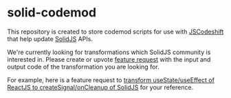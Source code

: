 # solid-codemod

This repository is created to store codemod scripts for use with
[JSCodeshift][jscodeshift] that help update [SolidJS][solidjs] APIs.

We're currently looking for transformations which SolidJS community
is interested in. Please create or upvote [feature request][feature-request]
with the input and output code of the transformation you are looking for.

For example, here is a feature request to [transform useState/useEffect of ReactJS to createSignal/onCleanup of SolidJS][feature-request-example]
for your reference.

[feature-request]: https://github.com/trivikr/solid-codemod/issues/new?assignees=&labels=enhancement&template=feature_request.yml&title=%5BFeature%5D%3A+
[feature-request-example]: https://github.com/trivikr/solid-codemod/issues/1
[jscodeshift]: https://github.com/facebook/jscodeshift
[solidjs]: https://www.solidjs.com/

